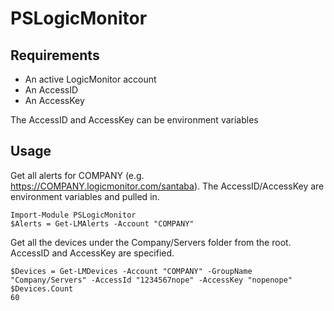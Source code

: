 ﻿# PSLogicMonitor

## Requirements

- An active LogicMonitor account
- An AccessID
- An AccessKey

The AccessID and AccessKey can be environment variables

## Usage

Get all alerts for COMPANY (e.g. https://COMPANY.logicmonitor.com/santaba). The AccessID/AccessKey are environment variables and pulled in.
```
Import-Module PSLogicMonitor
$Alerts = Get-LMAlerts -Account "COMPANY"
```

Get all the devices under the Company/Servers folder from the root. AccessID and AccessKey are specified.
```
$Devices = Get-LMDevices -Account "COMPANY" -GroupName "Company/Servers" -AccessId "1234567nope" -AccessKey "nopenope"
$Devices.Count
60
```